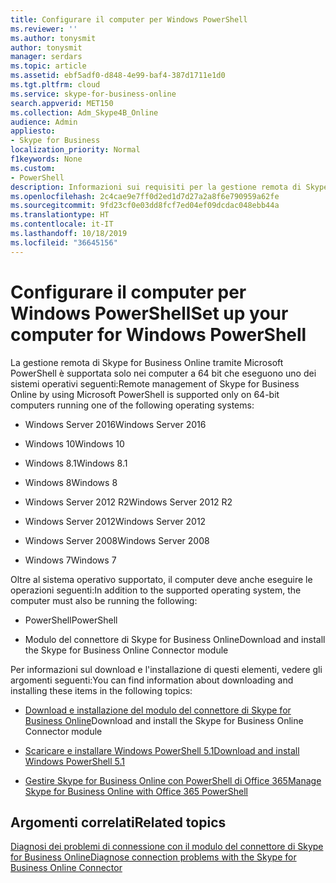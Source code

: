 ```yaml
---
title: Configurare il computer per Windows PowerShell
ms.reviewer: ''
ms.author: tonysmit
author: tonysmit
manager: serdars
ms.topic: article
ms.assetid: ebf5adf0-d848-4e99-baf4-387d1711e1d0
ms.tgt.pltfrm: cloud
ms.service: skype-for-business-online
search.appverid: MET150
ms.collection: Adm_Skype4B_Online
audience: Admin
appliesto:
- Skype for Business
localization_priority: Normal
f1keywords: None
ms.custom:
- PowerShell
description: Informazioni sui requisiti per la gestione remota di Skype for Business Online con Windows PowerShell, inclusi i sistemi operativi supportati.
ms.openlocfilehash: 2c4cae9e7ff0d2ed1d7d27a2a8f6e790959a62fe
ms.sourcegitcommit: 9fd23cf0e03dd8fcf7ed04ef09dcdac048ebb44a
ms.translationtype: HT
ms.contentlocale: it-IT
ms.lasthandoff: 10/18/2019
ms.locfileid: "36645156"
---
```

# <a name="set-up-your-computer-for-windows-powershell"></a><span data-ttu-id="5755b-103">Configurare il computer per Windows PowerShell</span><span class="sxs-lookup"><span data-stu-id="5755b-103">Set up your computer for Windows PowerShell</span></span>

<span data-ttu-id="5755b-104">La gestione remota di Skype for Business Online tramite Microsoft PowerShell è supportata solo nei computer a 64 bit che eseguono uno dei sistemi operativi seguenti:</span><span class="sxs-lookup"><span data-stu-id="5755b-104">Remote management of Skype for Business Online by using Microsoft PowerShell is supported only on 64-bit computers running one of the following operating systems:</span></span>

- <span data-ttu-id="5755b-105">Windows Server 2016</span><span class="sxs-lookup"><span data-stu-id="5755b-105">Windows Server 2016</span></span>

- <span data-ttu-id="5755b-106">Windows 10</span><span class="sxs-lookup"><span data-stu-id="5755b-106">Windows 10</span></span>
    
- <span data-ttu-id="5755b-107">Windows 8.1</span><span class="sxs-lookup"><span data-stu-id="5755b-107">Windows 8.1</span></span>
    
- <span data-ttu-id="5755b-108">Windows 8</span><span class="sxs-lookup"><span data-stu-id="5755b-108">Windows 8</span></span>
    
- <span data-ttu-id="5755b-109">Windows Server 2012 R2</span><span class="sxs-lookup"><span data-stu-id="5755b-109">Windows Server 2012 R2</span></span>
    
- <span data-ttu-id="5755b-110">Windows Server 2012</span><span class="sxs-lookup"><span data-stu-id="5755b-110">Windows Server 2012</span></span>
    
- <span data-ttu-id="5755b-111">Windows Server 2008</span><span class="sxs-lookup"><span data-stu-id="5755b-111">Windows Server 2008</span></span>
    
- <span data-ttu-id="5755b-112">Windows 7</span><span class="sxs-lookup"><span data-stu-id="5755b-112">Windows 7</span></span>
    
<span data-ttu-id="5755b-113">Oltre al sistema operativo supportato, il computer deve anche eseguire le operazioni seguenti:</span><span class="sxs-lookup"><span data-stu-id="5755b-113">In addition to the supported operating system, the computer must also be running the following:</span></span>
  
- <span data-ttu-id="5755b-114">PowerShell</span><span class="sxs-lookup"><span data-stu-id="5755b-114">PowerShell</span></span>
    
- <span data-ttu-id="5755b-115">Modulo del connettore di Skype for Business Online</span><span class="sxs-lookup"><span data-stu-id="5755b-115">Download and install the Skype for Business Online Connector module</span></span>
    
<span data-ttu-id="5755b-116">Per informazioni sul download e l'installazione di questi elementi, vedere gli argomenti seguenti:</span><span class="sxs-lookup"><span data-stu-id="5755b-116">You can find information about downloading and installing these items in the following topics:</span></span>
  
- <span data-ttu-id="5755b-117">[Download e installazione del modulo del connettore di Skype for Business Online](download-and-install-the-skype-for-business-online-connector.md)</span><span class="sxs-lookup"><span data-stu-id="5755b-117">[](download-and-install-the-skype-for-business-online-connector.md)Download and install the Skype for Business Online Connector module</span></span>
    
- [<span data-ttu-id="5755b-118">Scaricare e installare Windows PowerShell 5.1</span><span class="sxs-lookup"><span data-stu-id="5755b-118">Download and install Windows PowerShell 5.1</span></span>](download-and-install-windows-powershell-5-1.md)

- [<span data-ttu-id="5755b-119">Gestire Skype for Business Online con PowerShell di Office 365</span><span class="sxs-lookup"><span data-stu-id="5755b-119">Manage Skype for Business Online with Office 365 PowerShell</span></span>](https://github.com/MicrosoftDocs/OfficeDocs-Enterprise/blob/live/Enterprise/powershell/manage-skype-for-business-online-with-office-365-powershell.md)
    
## <a name="related-topics"></a><span data-ttu-id="5755b-120">Argomenti correlati</span><span class="sxs-lookup"><span data-stu-id="5755b-120">Related topics</span></span>
[<span data-ttu-id="5755b-121">Diagnosi dei problemi di connessione con il modulo del connettore di Skype for Business Online</span><span class="sxs-lookup"><span data-stu-id="5755b-121">Diagnose connection problems with the Skype for Business Online Connector</span></span>](diagnose-problems-with-the-skype-for-business-online-connector.md)

  
 
